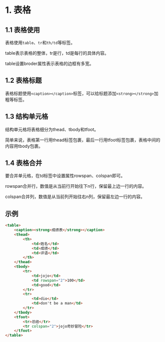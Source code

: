 # 1. 表格

## 1.1 表格使用

表格使用`table`、`tr`和`th/td`等标签。

table表示表格的整体，tr是行，td是每行的具体内容。

table设置broder属性表示表格的边框有多宽。

## 1.2 表格标题

表格标题使用`<caption></caption>`标签，可以给标题添加`<strong></strong>`加粗等标签。

## 1.3 结构单元格

结构单元格将表格细分为thead、tbody和tfoot。

简单来说，表格第一行用thead标签包裹，最后一行用tfoot标签包裹，表格中间的内容用tbody包裹。

## 1.4 表格合并

要合并单元格，在td标签中设置属性rowspan、colspan即可。

rowspan合并行，数值是从当前行开始往下n行，保留最上边一行的内容。

colspan合并列，数值是从当前列开始往右n列，保留最左边一行的内容。

## 示例

```html
<table>
    <caption><strong>成绩表</strong></caption>
    <thead>
        <th>
            <td>姓名</td>
        	<td>成绩</td>
        	<td>评语</td>
        </th>
    </thead>
	<tbody>
    	<tr>
            <td>jojo</td>
            <td rowspan="2">100</td>
            <td>good</td>
        </tr>
        <tr>
        	<td>dio</td>
            <td>don't be a man</td>
        </tr>
	</tbody>
	<tfoot>
		<tr>总结</tr>
        <tr colspan="2">jojo奇妙冒险</tr>
	</tfoot>
</table>
```

